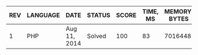 | REV | LANGUAGE | DATE | STATUS | SCORE | TIME, MS | MEMORY, BYTES | IN RANKING | UNIQUE | RANKING POINTS |
|-----|----------|------|--------|-------|----------|---------------|------------|--------|----------------|
| 1 | PHP | Aug 11, 2014 | Solved | 100 | 83 | 7016448 | yes | yes | 28.999 |

